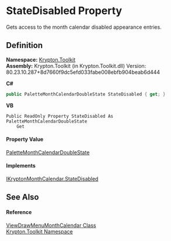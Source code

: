 # StateDisabled Property


Gets access to the month calendar disabled appearance entries.



## Definition
**Namespace:** <a href="79d2eac2-21f4-54ff-7552-b20c33c30600.md">Krypton.Toolkit</a>  
**Assembly:** Krypton.Toolkit (in Krypton.Toolkit.dll) Version: 80.23.10.287+8d7660f9dc5efd033fabe008ebfb904beab6d444

**C#**
``` C#
public PaletteMonthCalendarDoubleState StateDisabled { get; }
```
**VB**
``` VB
Public ReadOnly Property StateDisabled As PaletteMonthCalendarDoubleState
	Get
```



#### Property Value
<a href="d12a43fc-d722-2fc5-9805-6e1484b1b4f6.md">PaletteMonthCalendarDoubleState</a>

#### Implements
<a href="78aa1838-a83a-3462-9c0b-891868df0303.md">IKryptonMonthCalendar.StateDisabled</a>  


## See Also


#### Reference
<a href="f1bdff9a-7205-8480-b790-269da41f6524.md">ViewDrawMenuMonthCalendar Class</a>  
<a href="79d2eac2-21f4-54ff-7552-b20c33c30600.md">Krypton.Toolkit Namespace</a>  

